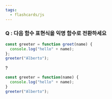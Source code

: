 ```yaml
---
tags:
  - flashcards/js
---
```

### Q : 다음 함수 표현식을 익명 함수로 전환하세요 
```js
const greeter = function greet(name) { 
  console.log("hello" + name);
};
greeter("Alberto");
```
?
```js
const greeter = function(name) {
  console.log("hello" + name);
}
greeter("Alberto");
```